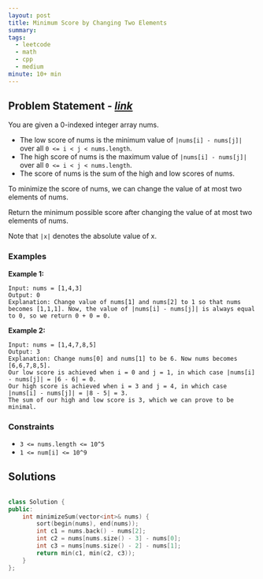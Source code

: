```yaml
---
layout: post
title: Minimum Score by Changing Two Elements
summary:
tags:
  - leetcode
  - math
  - cpp
  - medium
minute: 10+ min
---
```


## Problem Statement - [_link_](https://leetcode.com/problems/minimum-score-by-changing-two-elements/)

You are given a 0-indexed integer array nums.

+ The low score of nums is the minimum value of `|nums[i] - nums[j]|` over all `0 <= i < j < nums.length`.
+ The high score of nums is the maximum value of `|nums[i] - nums[j]|` over all `0 <= i < j < nums.length`.
+ The score of nums is the sum of the high and low scores of nums.

To minimize the score of nums, we can change the value of at most two elements of nums.

Return the minimum possible score after changing the value of at most two elements of nums.

Note that `|x|` denotes the absolute value of x.

### Examples

**Example 1:**
```
Input: nums = [1,4,3]
Output: 0
Explanation: Change value of nums[1] and nums[2] to 1 so that nums becomes [1,1,1]. Now, the value of |nums[i] - nums[j]| is always equal to 0, so we return 0 + 0 = 0.
```

**Example 2:**
```
Input: nums = [1,4,7,8,5]
Output: 3
Explanation: Change nums[0] and nums[1] to be 6. Now nums becomes [6,6,7,8,5].
Our low score is achieved when i = 0 and j = 1, in which case |nums[i] - nums[j]| = |6 - 6| = 0.
Our high score is achieved when i = 3 and j = 4, in which case |nums[i] - nums[j]| = |8 - 5| = 3.
The sum of our high and low score is 3, which we can prove to be minimal.
```

### Constraints

- `3 <= nums.length <= 10^5`
- `1 <= num[i] <= 10^9`

## Solutions

```cpp

class Solution {
public:
    int minimizeSum(vector<int>& nums) {
        sort(begin(nums), end(nums));
        int c1 = nums.back() - nums[2];
        int c2 = nums[nums.size() - 3] - nums[0];
        int c3 = nums[nums.size() - 2] - nums[1];
        return min(c1, min(c2, c3));
    }
};

```
